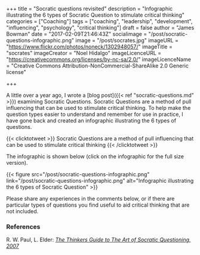 +++
title = "Socratic questions revisited"
description = "Infographic illustrating the 6 types of Socratic Question to stimulate critical thinking"
categories = ["Coaching"]
tags = ["coaching", "leadership", "development", "influencing", "psychology", "critical thinking"]
draft = false
author = "James Bowman"
date = "2017-02-09T21:46:43Z"
socialimage = "/post/socratic-questions-infographic.png"
image = "/post/socrates.jpg"
imageURL = "https://www.flickr.com/photos/noneck/1302948057/"
imageTitle = "socrates"
imageCreator = "Noel Hidalgo"
imageLicenceURL = "https://creativecommons.org/licenses/by-nc-sa/2.0/"
imageLicenceName = "Creative Commons Attribution-NonCommercial-ShareAlike 2.0 Generic license"

+++

A little over a year ago, I wrote a [blog post]({{< ref "socratic-questions.md" >}}) examining Socratic Questions. Socratic Questions are a method of pull influencing that can be used to stimulate critical thinking.  To help make the question types easier to understand and remember for use in practice, I have gone back and created an infographic illustrating the 6 types of questions.

{{< clicktotweet >}} Socratic Questions are a method of pull influencing that can be used to stimulate critical thinking {{< /clicktotweet >}}

The infographic is shown below (click on the infographic for the full size version).

{{< figure src="/post/socratic-questions-infographic.png" link="/post/socratic-questions-infographic.png" alt="Infographic illustrating the 6 types of Socratic Question" >}}

Please share any experiences in the comments below, or if there are particular types of questions you find useful to aid critical thinking that are not included.

### References

R. W. Paul, L. Elder: [_The Thinkers Guide to The Art of Socratic Questioning, 2007_][R. W. Paul]

[R. W. Paul]: http://www.amazon.com/The-Thinkers-Guide-Socratic-Questioning/dp/0944583318
